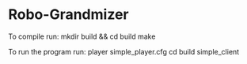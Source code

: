 # Robo-Grandmizer

To compile run:
mkdir build && cd build
make

To run the program run:
player simple_player.cfg
cd build
simple_client

